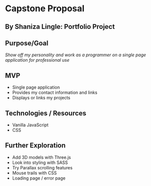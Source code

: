 # Capstone Proposal

## By Shaniza Lingle: Portfolio Project

## Purpose/Goal

_Show off my personality and work as a programmer on a single page application for professional use_

## MVP
* Single page application
* Provides my contact information and links
* Displays or links my projects

## Technologies / Resources

* Vanilla JavaScript
* CSS

## Further Exploration
* Add 3D models with Three.js
* Look into styling with SASS
* Try Parallax scrolling features
* Mouse trails with CSS
* Loading page / error page